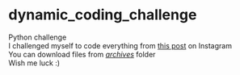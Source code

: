 # dynamic_coding_challenge
Python challenge  
I challenged myself to code everything from [this post](https://www.instagram.com/p/Cagfz6WlEMZ/) on Instagram  
You can download files from [*archives*](/archives) folder  
Wish me luck :)  
